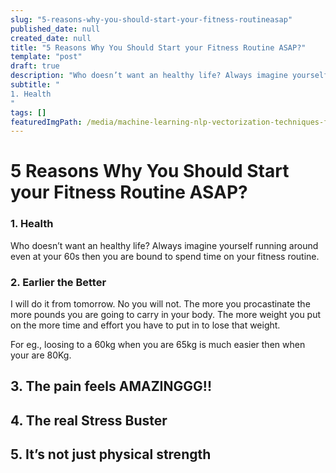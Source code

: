 ```yaml
---
slug: "5-reasons-why-you-should-start-your-fitness-routineasap"
published_date: null
created_date: null
title: "5 Reasons Why You Should Start your Fitness Routine ASAP?"
template: "post"
draft: true
description: "Who doesn’t want an healthy life? Always imagine yourself running around even at your 60s then you are bound to spend time on your fitness routine. I will do it from tomorrow. No you will not. The…"
subtitle: "
1. Health
"
tags: []
featuredImgPath: /media/machine-learning-nlp-vectorization-techniques-featured.png
---
```

# 5 Reasons Why You Should Start your Fitness Routine ASAP?

  

### 1\. Health

Who doesn’t want an healthy life? Always imagine yourself running around even at your 60s then you are bound to spend time on your fitness routine.

### 2\. Earlier the Better

I will do it from tomorrow. No you will not. The more you procastinate the more pounds you are going to carry in your body. The more weight you put on the more time and effort you have to put in to lose that weight.

For eg., loosing to a 60kg when you are 65kg is much easier then when your are 80Kg.

## 3\. The pain feels AMAZINGGG!!

## 4\. The real Stress Buster

## 5\. It’s not just physical strength



